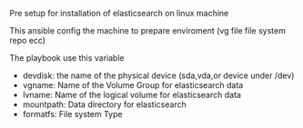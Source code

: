 

Pre setup for installation of elasticsearch on linux machine

This ansible config the machine to prepare enviroment (vg file file system repo ecc)

The playbook use this variable
* devdisk: the name of the physical device (sda,vda,or device under /dev)
* vgname: Name of the Volume Group for elasticsearch data
* lvname: Name of the logical volume for elasticsearch data
* mountpath: Data directory for elasticsearch
* formatfs: File system Type

